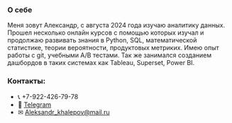 ### О себе
Меня зовут Александр, с августа 2024 года изучаю аналитику данных. Прошел несколько онлайн курсов с помощью которых изучал и продолжаю развивать знания в Python, SQL, математической статистике, теории вероятности, продуктовых метриких. Имею опыт работы с git, учебными A/B тестами. Так же занимался созданием дашбордов в таких системах как Tableau, Superset, Power BI.

### Контакты:
* 📞 +7-922-426-79-78
* 📲 [Telegram](https://t.me/frogonastick)
* ✉ [Aleksandr_khalepov@mail.ru](mailto:aleksandr_khalepov@mail.ru) 
